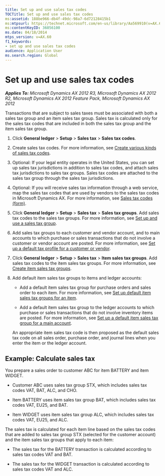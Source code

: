 ```yaml
---
title: Set up and use sales tax codes
TOCTitle: Set up and use sales tax codes
ms:assetid: 188be966-db4f-49dc-98a7-6d72128415b1
ms:mtpsurl: https://technet.microsoft.com/en-us/library/Aa569910(v=AX.60)
ms:contentKeyID: 36056100
ms.date: 04/18/2014
mtps_version: v=AX.60
f1_keywords:
- set up and use sales tax codes
audience: Application User
ms.search.region: Global
---
```


# Set up and use sales tax codes 


_**Applies To:** Microsoft Dynamics AX 2012 R3, Microsoft Dynamics AX 2012 R2, Microsoft Dynamics AX 2012 Feature Pack, Microsoft Dynamics AX 2012_

Transactions that are subject to sales taxes must be associated with both a sales tax group and an item sales tax group. Sales tax is calculated only for the sales tax codes that are included in both the sales tax group and the item sales tax group.

1.  Click **General ledger** \> **Setup** \> **Sales tax** \> **Sales tax codes**.

2.  Create sales tax codes. For more information, see [Create various kinds of sales tax codes](create-various-kinds-of-sales-tax-codes.md).

3.  Optional: If your legal entity operates in the United States, you can set up sales tax jurisdictions in addition to sales tax codes, and attach sales tax jurisdictions to sales tax groups. Sales tax codes are attached to the sales tax group through the sales tax jurisdictions.

4.  Optional: If you will receive sales tax information through a web service, map the sales tax codes that are used by vendors to the sales tax codes in Microsoft Dynamics AX. For more information, see [Sales tax codes (form)](https://technet.microsoft.com/en-us/library/aa553257\(v=ax.60\)).

5.  Click **General ledger** \> **Setup** \> **Sales tax** \> **Sales tax groups**. Add sales tax codes to the sales tax groups. For more information, see [Set up and use a sales tax group](set-up-and-use-a-sales-tax-group.md).

6.  Add sales tax groups to each customer and vendor account, and to main accounts to which purchase or sales transactions that do not involve a customer or vendor account are posted. For more information, see [Set up a default tax profile for a customer or vendor](set-up-a-default-tax-profile-for-a-customer-or-vendor.md).

7.  Click **General ledger** \> **Setup** \> **Sales tax** \> **Item sales tax groups**. Add sales tax codes to the item sales tax groups. For more information, see [Create item sales tax groups](create-item-sales-tax-groups.md).

8.  Add default item sales tax groups to items and ledger accounts:
    
      - Add a default item sales tax group for purchase orders and sales order to each item. For more information, see [Set up default item sales tax groups for an item](set-up-default-item-sales-tax-groups-for-an-item.md).
    
      - Add a default item sales tax group to the ledger accounts to which purchase or sales transactions that do not involve inventory items are posted. For more information, see [Set up a default item sales tax group for a main account](set-up-a-default-item-sales-tax-group-for-a-main-account.md).
    
    An appropriate item sales tax code is then proposed as the default sales tax code on all sales order, purchase order, and journal lines when you enter the item or the ledger account.

## Example: Calculate sales tax

You prepare a sales order to customer ABC for item BATTERY and item WIDGET.

  - Customer ABC uses sales tax group STX, which includes sales tax codes VAT, BAT, ALC, and CHO.

  - Item BATTERY uses item sales tax group BAT, which includes sales tax codes VAT, EU25, and BAT.

  - Item WIDGET uses item sales tax group ALC, which includes sales tax codes VAT, EU25, and ALC.

The sales tax is calculated for each item line based on the sales tax codes that are added to sales tax group STX (selected for the customer account) and the item sales tax groups that apply to each item:

  - The sales tax for the BATTERY transaction is calculated according to sales tax codes VAT and BAT.

  - The sales tax for the WIDGET transaction is calculated according to sales tax codes VAT and ALC.

  


